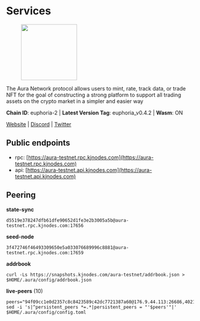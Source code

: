 # Services

<figure><img src="https://raw.githubusercontent.com/kj89/testnet_manuals/main/pingpub/logos/aura.png" width="150" alt=""><figcaption></figcaption></figure>

The Aura Network protocol allows users to mint, rate, track data,  or trade NFT for the goal of constructing a strong platform to  support all trading assets on the crypto market in a simpler and easier way

**Chain ID**: euphoria-2 | **Latest Version Tag**: euphoria_v0.4.2 | **Wasm**: ON

[Website](https://aura.network) | [Discord](https://discord.gg/hpvF5QcWRf) | [Twitter](https://twitter.com/AuraNetworkHQ)


## Public endpoints

* rpc: [https://aura-testnet.rpc.kjnodes.com](https://aura-testnet.rpc.kjnodes.com)
* api: [https://aura-testnet.api.kjnodes.com](https://aura-testnet.api.kjnodes.com)

## Peering

**state-sync**

```
d5519e378247dfb61dfe90652d1fe3e2b3005a5b@aura-testnet.rpc.kjnodes.com:17656
```

**seed-node**

```
3f472746f46493309650e5a033076689996c8881@aura-testnet.rpc.kjnodes.com:17659
```

**addrbook**
```
curl -Ls https://snapshots.kjnodes.com/aura-testnet/addrbook.json > $HOME/.aura/config/addrbook.json
```

**live-peers** (10)
```
peers="94f09cc1e0d2357c8c8423589c42dc7721387a60@176.9.44.113:26686,402173d6f0715cd152a8df8e5db198811ced5603@38.242.206.189:26656,b2394ad608075aa405cdf4ab55e36376d93f7b1d@65.108.206.118:56656,e874935eee84c8313dbb52ba497aed2d8d1f1245@65.108.237.231:27656,0770c2687cc34d59ca62270960d3ffcad6e42cf8@65.108.233.44:21656,b130852645cc3d7925cfccd14d97425a2260e7ec@65.109.82.106:19656,f4047b504d4d5faa47a9044ab48bd29837051d79@5.161.141.144:26656,d5519e378247dfb61dfe90652d1fe3e2b3005a5b@65.109.68.190:17656,5b2758dfcbcbc19b9a0ee04c09008b67c98cd7d9@162.244.35.40:24656,7cad1bcb2ad777dba21840832341f2ce14bae1a5@5.75.174.126:26656"
sed -i 's|^persistent_peers *=.*|persistent_peers = "'$peers'"|' $HOME/.aura/config/config.toml
```
